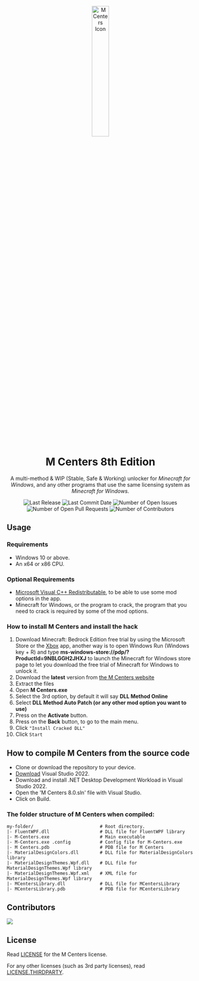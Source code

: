 <p align='center'>
  <img src='https://github.com/tinedpakgamer/M-Centers-8.0/blob/master/MCenters/images/mcenter_5_icon.png?raw=true' alt='M Centers Icon' width="30%">
</p>
<h1 align='center'>M Centers 8th Edition</h1>
<p align='center'>A multi-method &amp; WIP (Stable, Safe & Working) unlocker for <em>Minecraft for Windows</em>, and any other programs that use the same licensing system as <em>Minecraft for Windows</em>.
</p>
<p align='center'>
<picture>
  <img alt="Last Release" src="https://img.shields.io/github/v/release/tinedpakgamer/M-Centers-8.0?include_prereleases">
</picture>
<picture>
  <img alt="Last Commit Date" src="https://img.shields.io/github/last-commit/tinedpakgamer/M-Centers-8.0">
</picture>
<picture>
  <img alt="Number of Open Issues" src="https://img.shields.io/github/issues-raw/tinedpakgamer/M-Centers-8.0">
</picture>
<picture>
  <img alt="Number of Open Pull Requests" src="https://img.shields.io/github/issues-pr/tinedpakgamer/M-Centers-8.0">
</picture>
<picture>
  <img alt="Number of Contributors" src="https://img.shields.io/github/contributors/tinedpakgamer/M-Centers-8.0">
</picture>
</p>

## Usage

### Requirements

  - Windows 10 or above.
  - An x64 or x86 CPU.

### Optional Requirements
  - [Microsoft Visual C++ Redistributable](https://aka.ms/vs/17/release/vc_redist.x64.exe), to be able to use some mod options in the app.
  - Minecraft for Windows, or the program to crack, the program that you need to crack is required by some of the mod options.

<h3>How to install M Centers and install the hack</h3>
<ol>
    <li>Download Minecraft: Bedrock Edition free trial by using the Microsoft Store or the <a href="https://www.xbox.com/games/store/minecraft-for-windows/9NBLGGH2JHXJ">Xbox</a> app, another way is to open Windows Run (Windows key + R) and type <strong>ms-windows-store://pdp/?ProductId=9NBLGGH2JHXJ</strong> to launch the Minecraft for Windows store page to let you download the free trial of Minecraft for Windows to unlock it.</li>
    <li>Download the <strong>latest</strong> version from <a href="https://mcenters.net/Downloads/M-Centers-8th-Edition/">the M Centers website</a></li>
    <li>Extract the files</li>
    <li>Open <strong>M Centers.exe</strong></li>
    <li>Select the 3rd option, by default it will say <strong>DLL Method Online</strong></li>
    <li>Select <strong>DLL Method Auto Patch (or any other mod option you want to use)</strong></li>
    <li>Press on the <strong>Activate</strong> button.</li>
    <li>Press on the <strong>Back</strong> button, to go to the main menu.</li>
    <li>Click <code>"Install Cracked DLL"</code></li>
    <li>Click <code>Start</code></li>
</ol>

## How to compile M Centers from the source code
- Clone or download the repository to your device.
- [Download](https://visualstudio.microsoft.com/) Visual Studio 2022.
- Download and install .NET Desktop Development Workload in Visual Studio 2022.
- Open the 'M Centers 8.0.sln' file with Visual Studio.
- Click on Build.

### The folder structure of M Centers when compiled:
```
my-folder/                         # Root directory.
|- FluentWPF.dll                   # DLL file for FluentWPF library
|- M-Centers.exe                   # Main executable
|- M-Centers.exe .config           # Config file for M-Centers.exe
|- M Centers.pdb                   # PDB file for M Centers
|- MaterialDesignColors.dll        # DLL file for MaterialDesignColors library
|- MaterialDesignThemes.Wpf.dll    # DLL file for MaterialDesignThemes.Wpf library
|- MaterialDesignThemes.Wpf.xml    # XML file for MaterialDesignThemes.Wpf library
|- MCentersLibrary.dll             # DLL file for MCentersLibrary
|- MCentersLibrary.pdb             # PDB file for MCentersLibrary
```

## Contributors

<a href="https://github.com/tinedpakgamer/M-Centers-8.0/graphs/contributors">
  <img src="https://contrib.rocks/image?i=1&repo=tinedpakgamer/M-Centers-8.0"/>
</a>

## License

Read [LICENSE](LICENSE.MD) for the M Centers license.

For any other licenses (such as 3rd party licenses), read [LICENSE.THIRDPARTY](LICENSE.THIRDPARTY).
